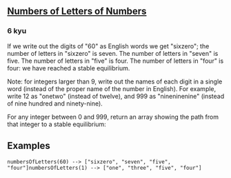 <h2><a href=https://www.codewars.com/kata/599febdc3f64cd21d8000117/train/javascript target="_blank">Numbers of Letters of Numbers</a></h2><h3>6 kyu</h3><p>If we write out the digits of "60" as English words we get "sixzero"; the number of letters in "sixzero" is seven. The number of letters in "seven" is five. The number of letters in "five" is four. The number of letters in "four" is four: we have reached a stable equilibrium.</p><p>Note: for integers larger than 9, write out the names of each digit in a single word (instead of the proper name of the number in English). For example, write 12 as "onetwo" (instead of twelve), and 999 as "nineninenine" (instead of nine hundred and ninety-nine).</p><p>For any integer between 0 and 999, return an array showing the path from that integer to a stable equilibrium:</p><h2 id="examples">Examples</h2><pre><code class="language-javascript"><span class="cm-variable">numbersOfLetters</span>(<span class="cm-number">60</span>) <span class="cm-operator">--&gt;</span> [<span class="cm-string">"sixzero"</span>, <span class="cm-string">"seven"</span>, <span class="cm-string">"five"</span>, <span class="cm-string">"four"</span>]<span class="cm-variable">numbersOfLetters</span>(<span class="cm-number">1</span>) <span class="cm-operator">--&gt;</span> [<span class="cm-string">"one"</span>, <span class="cm-string">"three"</span>, <span class="cm-string">"five"</span>, <span class="cm-string">"four"</span>]</code></pre><pre style="display: none;"><code class="language-haskell"><span class="cm-variable">numbersOfLetters</span> <span class="cm-number">60</span> <span class="cm-keyword">-&gt;</span> [<span class="cm-string">"sixzero"</span>, <span class="cm-string">"seven"</span>, <span class="cm-string">"five"</span>, <span class="cm-string">"four"</span>]<span class="cm-variable">numbersOfLetters</span> <span class="cm-number">1</span> <span class="cm-keyword">-&gt;</span> [<span class="cm-string">"one"</span>, <span class="cm-string">"three"</span>, <span class="cm-string">"five"</span>, <span class="cm-string">"four"</span>]</code></pre>